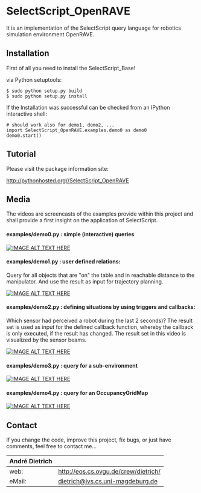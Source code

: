 # SelectScript_OpenRAVE

It is an implementation of the SelectScript query language for robotics
simulation environment OpenRAVE.

## Installation

First of all you need to install the SelectScript_Base!

via Python setuptools:
```
$ sudo python setup.py build
$ sudo python setup.py install
```

If the Installation was successful can be checked from an IPython
interactive shell:

``` pyhton
# should work also for demo1, demo2, ...
import SelectScript_OpenRAVE.examples.demo0 as demo0
demo0.start()
```

## Tutorial

Please visit the package information site:

http://pythonhosted.org//SelectScript_OpenRAVE

## Media

The videos are screencasts of the examples provide within this project and shall
provide a first insight on the application of SelectScript.

#### examples/demo0.py : simple (interactive) queries

[![IMAGE ALT TEXT HERE](http://img.youtube.com/vi/R_PThP0gwOc/0.jpg)](http://www.youtube.com/watch?v=R_PThP0gwOc)

#### examples/demo1.py : user defined relations:
Query for all objects that are "on" the table and in reachable distance to the
manipulator. And use the result as input for trajectory planning.

[![IMAGE ALT TEXT HERE](http://img.youtube.com/vi/jSaoCXRNVNg/0.jpg)](http://www.youtube.com/watch?v=jSaoCXRNVNg)

#### examples/demo2.py : defining situations by using triggers and callbacks:
Which sensor had perceived a robot during the last 2 seconds)? The result set is
used as input for the defined callback function, whereby the callback is only
executed, if the result has changed. The result set in this video is visualized
by the sensor beams.

[![IMAGE ALT TEXT HERE](http://img.youtube.com/vi/Bk8TaOQQdZM/0.jpg)](http://www.youtube.com/watch?v=Bk8TaOQQdZM)

#### examples/demo3.py : query for a sub-environment

[![IMAGE ALT TEXT HERE](http://img.youtube.com/vi/k5NXVv6O3tU/0.jpg)](http://www.youtube.com/watch?v=k5NXVv6O3tU)

#### examples/demo4.py : query for an OccupancyGridMap

[![IMAGE ALT TEXT HERE](http://img.youtube.com/vi/MYQppe9E9Es/0.jpg)](http://www.youtube.com/watch?v=MYQppe9E9Es)

## Contact

If you change the code, improve this project, fix bugs, or just have comments,
feel free to contact me...

| André Dietrich |                                           |
| -------------- | ----------------------------------------- |
| web:           | http://eos.cs.ovgu.de/crew/dietrich/      |
| eMail:         | dietrich@ivs.cs.uni-magdeburg.de          |


